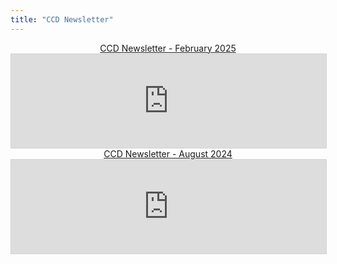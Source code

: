 ```yaml
---
title: "CCD Newsletter"
---
```


<style>
.center {
  display: flex;
  justify-content: center;
  align-items: center;
}
</style>

<div class = "center">
<a href="https://heyzine.com/flip-book/3551f8265b.html">CCD Newsletter - February 2025</a>
</div>

<div class="container-iframe">
    <iframe class="responsive-iframe" allowfullscreen="allowfullscreen" scrolling="no" src="https://heyzine.com/flip-book/3551f8265b.html" style="border: 1px solid lightgray; width: 100%; "></iframe>
</div>

<div class = "center">
<a href="https://heyzine.com/flip-book/e65050ae1e.html">CCD Newsletter - August 2024</a>
</div>

<div class="container-iframe">
    <iframe class="responsive-iframe" allowfullscreen="allowfullscreen" scrolling="no" src="https://heyzine.com/flip-book/e65050ae1e.html" style="border: 1px solid lightgray; width: 100%; "></iframe>
</div>
